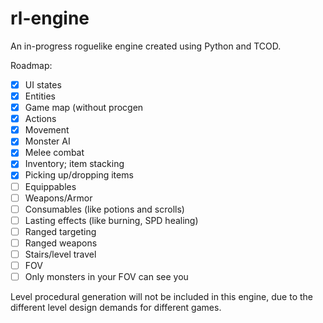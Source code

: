 # rl-engine

An in-progress roguelike engine created using Python and TCOD.

Roadmap:
+ [x] UI states
+ [x] Entities
+ [x] Game map (without procgen
+ [x] Actions
+ [x] Movement
+ [x] Monster AI
+ [x] Melee combat
+ [x] Inventory; item stacking
+ [x] Picking up/dropping items
+ [ ] Equippables
+ [ ] Weapons/Armor
+ [ ] Consumables (like potions and scrolls)
+ [ ] Lasting effects (like burning, SPD healing)
+ [ ] Ranged targeting
+ [ ] Ranged weapons
+ [ ] Stairs/level travel
+ [ ] FOV
+ [ ] Only monsters in your FOV can see you

Level procedural generation will not be included in this engine, due to the different level design demands for different games.

